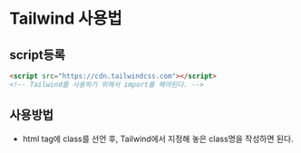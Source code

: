 # Tailwind 사용법

## script등록

```html
<script src="https://cdn.tailwindcss.com"></script>
<!-- Tailwind를 사용하기 위해서 import를 해야된다. -->
```

## 사용방법
- html tag에 class를 선언 후, Tailwind에서 지정해 놓은 class명을 작성하면 된다.